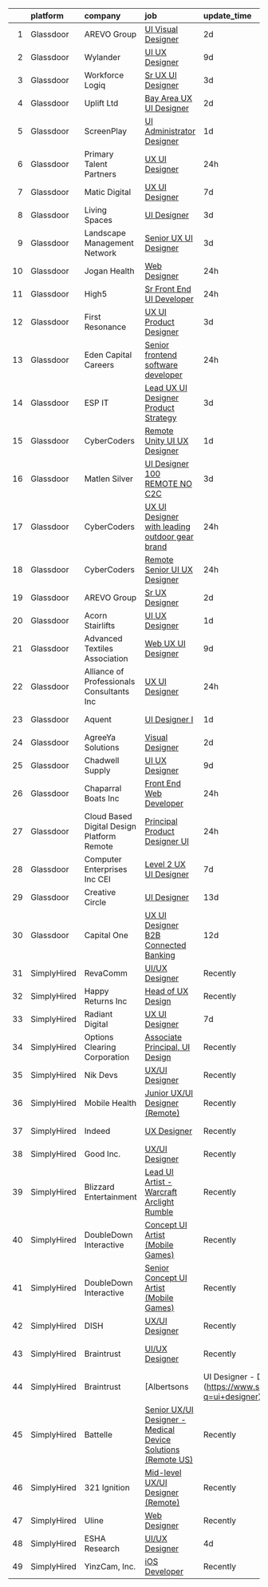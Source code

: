 

|    | platform    | company                                      | job                                                                                                                                                                                                                                                                                                                                                                                                                                                                                                                                                                                                                                                                                                                                                                                                                                                                                                                                                                                                                                                                                                                                                                                                                                                                                                                                                                                                                 | update_time   | location             |
|---:|:------------|:---------------------------------------------|:--------------------------------------------------------------------------------------------------------------------------------------------------------------------------------------------------------------------------------------------------------------------------------------------------------------------------------------------------------------------------------------------------------------------------------------------------------------------------------------------------------------------------------------------------------------------------------------------------------------------------------------------------------------------------------------------------------------------------------------------------------------------------------------------------------------------------------------------------------------------------------------------------------------------------------------------------------------------------------------------------------------------------------------------------------------------------------------------------------------------------------------------------------------------------------------------------------------------------------------------------------------------------------------------------------------------------------------------------------------------------------------------------------------------|:--------------|:---------------------|
|  1 | Glassdoor   | AREVO Group                                  | [UI Visual Designer](https://www.glassdoor.com/partner/jobListing.htm?pos=101&ao=1110586&s=58&guid=000001834a3d36b19ea55784871a17f5&src=GD_JOB_AD&t=SR&vt=w&ea=1&cs=1_f5d2389f&cb=1663397869599&jobListingId=1008139782334&jrtk=3-0-1gd53qdmmjoq7801-1gd53qdn6itn1800-09cb5fbe91300c7e--6NYlbfkN0BCLW45RZuRc772PykXY_iXs7CHdsEvuP3whbuRYvlLzUPBgski3_CRPHCklom68OsOg44Yj3MDtF75NEExsJSqVGvHT9UJ3TsYQpGqoA--RGO67Dbf5as1BcATX9IQbrsfAbGz9pAsupXmp9GdshoA5iLPOWqjSwjItMdoRnjNWhjRVdnRKu356wxDDya7Tr3xNTxaGkEHnqcdYkNWffROwvA79O2svk8MWOCEaVrwme7AmM6FuDN3ZB5_1ELcupLloT9owgrDm6qwDXlffaPAe5pImvOZXKRPk5bFUrBsOr5LuFxzWmLCNmmIDOlDWLZohRmPNL6bQB7EZ7wDgbWGL8BPxiqyd_jxGa_I2o39tkyaZ-RaM32dZ_Ef6TPlb8K8bRg2g5roRe-fSbVLECddc0gKDSJtExwWQLHOXPPOOyx_ld6sajkNwQzFKRIu_okk5JG1WpX2PKTjrKSGVmuttgD4yBdG31MYvpqC70PnY7q4gD5BUdKq2YPL67WRzcE%3D)                                                                                                                                                                                                                                                                                                                                                                                                                                                                                                                                                                              | 2d            | Remote               |
|  2 | Glassdoor   | Wylander                                     | [UI UX Designer](https://www.glassdoor.com/partner/jobListing.htm?pos=118&ao=1110586&s=58&guid=000001834a3d36b19ea55784871a17f5&src=GD_JOB_AD&t=SR&vt=w&ea=1&cs=1_0ecf8c51&cb=1663397869603&jobListingId=1008124180160&cpc=2CAED5C921A5F994&jrtk=3-0-1gd53qdmmjoq7801-1gd53qdn6itn1800-dc52a309f7f6f697--6NYlbfkN0Ad2NfEFkkvx5hDSZA4LojCTAlGCHRKxefK_VeH1pUfXeXhNI9m1Jf1qPrMhMuaxpC-q3M-89Vq4WsL7Yfwq_yFKX-pMNDSji94HwauIOtvR2ndUmEOcaUUjmCEwagVxxr4E2OLJOrN7Nep69g4v8Y3IJB6dWshHA9GShBhAl4mfGXeR1rRr5l491SH7pwASvK2D7f0upTz1LVt-KPULeilauZ4v3QoyRU9fAjeXSVacMwLRFUlttaMdMcgo-0eGnj0f1PgMcrysbfQi5__llHYbh8A0I3WNUCfxPkKEhGJBC21uf8xUzmZEP4zDESV6b9jubAfGylHkmK153Ysxmzud2ZpJHS4TG4JhFdOgDB1Se7XGidFK0kmo_aXIdh1ChNbQQmOkJLtu0glmQ4s0_I3xOIVZ9NwzrVguGMSMbKGpPCOdyzj0bvAS2OGwM96SlBSdFzwEe9MaIOJLGcDkB7SRdh9tlko8FN9EJLZX147MU9-s9LtO2Dq)                                                                                                                                                                                                                                                                                                                                                                                                                                                                                                                                                                           | 9d            | Downers Grove, IL    |
|  3 | Glassdoor   | Workforce Logiq                              | [Sr  UX UI Designer](https://www.glassdoor.com/partner/jobListing.htm?pos=114&ao=1110586&s=58&guid=000001834a3d36b19ea55784871a17f5&src=GD_JOB_AD&t=SR&vt=w&cs=1_d8c64050&cb=1663397869600&jobListingId=1008136049897&cpc=9908D8D4413DBB8A&jrtk=3-0-1gd53qdmmjoq7801-1gd53qdn6itn1800-d6dfca3bc1dbd836--6NYlbfkN0BhgsxSwl5lo7QzTbtXQkwPrIx61OQPxpk1VFOKOTLj9cEu6ZwTgNE0TNWZoeC26IbkaZfzGXY1Kmgk_7C9wWb6GIQdn0gULIs08Gg1MkzyL1gmCCumC7VizqmNDqh5FSeh-GHXxW4068IGf2R39fRtsBQLQN_Yn2Xd7MMAFm15w1XIplyVTTqNBe-TUlHuf-qbeyS92bpi-d_94DwgCWzUqq6RCK_YKROL1gSIfRV5i75StXmUXMgi69TloCBHhvu7QDnzsCBNRJwsNOJo43A9wJHsip2ecqilUns_ME7dLisDc2l9WMOHo8AbBCVMfb2dW1x_PTmnkeHKE_CAEJ5neSqBTUcocDFkKiSp9l24EInlJNixZV2cqyl3Jh28QdRG0QxHFQ_hLluEJJczBKQ125bC-Tq8ExjJSQz0J_J7n3qKleh1izAWBDtM4Kb4Y5paZcQdpmEBC9GrJa2ntNzxOx1gLgf_XPxRJ7goy0FCJoihJGV0V688lmxYYywF00Q8FY59MTUlSiL6xH2SnPJwH26miVU8hClxEII9T0e9jMSfx3ypQF6UAZxiL7cGowjZrlbq3Eq8Qzi3WW1ukZeVlDkrh5POdvLUKWY8ogq8Mq6gQAoiUnKcAimdy243rcPsw2ZODxU1sHH3TVhLl3x9kc051UwHD4v5JaWjiuHv-nlRopiqtkysgMbANw_JgVE3cf0W0JNLGYXR0uHKJw33GKFYz0naDnNSiTuIBkr1V_0nIJCTXRVz)                                                                                                                                                                                                                                                                                                            | 3d            | California           |
|  4 | Glassdoor   | Uplift Ltd                                   | [Bay Area UX UI Designer](https://www.glassdoor.com/partner/jobListing.htm?pos=103&ao=1110586&s=58&guid=000001834a3d36b19ea55784871a17f5&src=GD_JOB_AD&t=SR&vt=w&ea=1&cs=1_0d7297c6&cb=1663397869599&jobListingId=1008140355091&cpc=3DB599BF2F4828F0&jrtk=3-0-1gd53qdmmjoq7801-1gd53qdn6itn1800-fa69b9e1430a0753--6NYlbfkN0C91s5Mbk1Csqx7IahESnfrmitBJD84VGoH7Nf2o6I-hPG_xOUcfo8yHcTcpo1bi047sS_oc_yZx3vpPxEJ75a7achh-UwL80K8Zj9In1gE4ynLl2ASwkWv_4GNPsq90gpovU2s_W7HrPWRIRbL6EdImuX2_l2Q1dKFH4idlzz6VzVMdnZZsVqWRlPkYbgwpGXZdN56xBs5_BXoC77mqICide-0qpcSCUxCN3-daY7LKt2JKaYHmE9PnV2c0CVCswOSSyVgXrfdLtA_QzWlxCdojXcu8TgYuRRBwFgac1Ph-N3hhZJ0YDZgS0wARwYyWphsX4VHJceFkpN7Ub_38MdrA_nTTpd7eKcZNFA2LQOZm8jO_BEtGesPfDoiElaPxw05FiH4r_ebU0-wrWIEwhTP7qLgt6S4HcfTYKkru08fN2kq8qd5LwS3OKbHE08pkeHJgSoxAj2tMezlpOmnX33ZI-NAwOGec0qW2AbKcDH58sdHojn7Tmz8IGmWM5cejpM%3D)                                                                                                                                                                                                                                                                                                                                                                                                                                                                                                                                                    | 2d            | Oakland, CA          |
|  5 | Glassdoor   | ScreenPlay                                   | [UI Administrator Designer](https://www.glassdoor.com/partner/jobListing.htm?pos=106&ao=1110586&s=58&guid=000001834a3d36b19ea55784871a17f5&src=GD_JOB_AD&t=SR&vt=w&ea=1&cs=1_d25c52e5&cb=1663397869600&jobListingId=1008142682360&cpc=18C664983486888D&jrtk=3-0-1gd53qdmmjoq7801-1gd53qdn6itn1800-bf73088bed49c92d--6NYlbfkN0Cd5ZvLdai7cR0fypH5_WiGezUQesq24dbKuF0ly35ya7XTnX1N3U-qkCFv_1y_EHTvz2wsYneMbE3LoYtA4U8XNh10QMI4YpojhBFlw34NQ54FNOASVfVdAtw68cC5ic6Ae4U_Lb-uEsjQ_P9F9FThml7ntYKQecwZWcjSBzaxn0JJEbxrK1DtVunnQ3ZmUnigbrTy053eVxC3mDrft3YfFlZz7QQI1qUAClaZaNQ_sximClssjG4EehQsLqsKUL8CCeX3sGNrVP-8dnuS3V3cEd-7p_No7HQhYVd7Yfb0hvRPt-yXPkkVDuaKatJs__N94kLj7A4FL-Vwn_TRMjVDrpYXaUNHE4nXRRxAaP1hKLtubrAmyRh1iWd6lkNk2n8qLbI8d_ZU_qbomvM9ebtT0xAgqwRpA99VQBzZa5-FJBT9--efqZsYHwCX-BD57uG87OIaHrXX0JLGz5cihNqwihy7T12LqzTJXjnv0gT8EN8NRtvXUhcJu0KyYOtcfuk_r5DCIkbrqQ%3D%3D)                                                                                                                                                                                                                                                                                                                                                                                                                                                                                                                                    | 1d            | Columbus, OH         |
|  6 | Glassdoor   | Primary Talent Partners                      | [UX UI Designer](https://www.glassdoor.com/partner/jobListing.htm?pos=123&ao=1110586&s=58&guid=000001834a3d36b19ea55784871a17f5&src=GD_JOB_AD&t=SR&vt=w&ea=1&cs=1_f72ab793&cb=1663397869604&jobListingId=1008144947166&cpc=3BA4CE39D5B5DEF5&jrtk=3-0-1gd53qdmmjoq7801-1gd53qdn6itn1800-91ffc6bd8fb51a09--6NYlbfkN0DOCvLQenlXS7fh3AEEtPwhntZQnPW7UfiJ0vyM-Z38ZvlXuLrJoooXtLfzu_Vlecy8CRAjdHKzC5p0LylY5OzMDbmAYfVZU2ig8qV6POKc8quD6w2MZQdHtaPLLXvbIClcK6G71leAssC4q3t-6ffW-wJIvcyYiXGp3Loz6wlhJ48vVZbOvayEWgGzXLB6sWg2VMlcAVtYO2d-b-MdI7NgYaQopvdfVQmdmDkCnQAzAiIrXuBBTreLmoTOn6CVAqFp-EnifXsgvWp3ey4C2dqm9m4Rj6i-iFbeBQofYFabc4_tSIk2kthwn_VvCpKR9D2m4xa4hxCKrgVzMosucAt7SQq61v5s1oOZ4UzSFFbtIOVL39wDD0j6N2mRGtviGn6DU4y5QofSSaCR3tpaJT7q9czTUj_ILuaoHrEZL82Dq-ppNErJeqaQVwrB5uPurj91AnO0NhG2H3ZDLyshGnc5adl5GR2lBfMQ1jUod4vxAkngbT4f_V5WLUnFValnh6KEj71KNBXf_w%3D%3D)                                                                                                                                                                                                                                                                                                                                                                                                                                                                                                                                               | 24h           | Remote               |
|  7 | Glassdoor   | Matic Digital                                | [UX UI Designer](https://www.glassdoor.com/partner/jobListing.htm?pos=104&ao=1110586&s=58&guid=000001834a3d36b19ea55784871a17f5&src=GD_JOB_AD&t=SR&vt=w&cs=1_306604ea&cb=1663397869599&jobListingId=1008130349024&cpc=D2F1DE17EE1F43B9&jrtk=3-0-1gd53qdmmjoq7801-1gd53qdn6itn1800-034ef612ea4eaa29--6NYlbfkN0AZhccrYCUSJlZEde1UnGXnwlG1V9FU8luw-eezWnVYr5cEIZbxF0udJqd2UOrrIqs8a2-O4wAYqyti5QNxVfpWv9XtKqb7CoclVbtdwRPBOjK50OjoI-KDKV273G9VF0F2GIIrCJnwXhFoLDcQLWuNtYmtk8GzgzJzKOMmBwrZ6GelUhMqVklJMcx8Bdz0bxSDIjotfkvnxPOzjuMaZOLpZQY9hEcGk7WytBowvWcIJuMK_MZyB3Cj1St8VyLyzA6foe1T7f_nJOYfKscVA1_w3nyOioyUA13x5Z4wNe_iDeEQlH-3eBWzsUQfD3A9jC_-pnbzWoaYEVFWHw4bKgFbBI8pa73hAFDTJekMDQNt_-xQv_6zRwhvRSJR5p-zyh_jicGSQTKJnsW5qylAV4S6CfPcV4lMD5HulsZTK4mHqfdX_IOYBn-T)                                                                                                                                                                                                                                                                                                                                                                                                                                                                                                                                                                                                                                                | 7d            | Denver, CO           |
|  8 | Glassdoor   | Living Spaces                                | [UI Designer](https://www.glassdoor.com/partner/jobListing.htm?pos=115&ao=1110586&s=58&guid=000001834a3d36b19ea55784871a17f5&src=GD_JOB_AD&t=SR&vt=w&ea=1&cs=1_0ab94695&cb=1663397869602&jobListingId=1008136057883&cpc=0FE1F5EA2BC84A01&jrtk=3-0-1gd53qdmmjoq7801-1gd53qdn6itn1800-0ef5fb9a4010e2e5--6NYlbfkN0BCErBklGPwVdmEBWKJvGOx97ULaje17ViBys7QDBnJ36oFFJ4rVS9Av86F4bdEHgvV-s4DkMW5CKgaNeg9hKop9peLTZVQwH9-4CfG2ezlBErQVvrBJ7cF2ir4TgLnxDJT13LciWpRjLY5-78mHCRW4srGv1h0qcGxiQLr5KFywP-Sniim3_gNYSXpriAsagyk9pMC1Pen5frsI9qxO00qr8hMlgp_oVZwRc0gk0d2qV5z9d4k0Z3u0QeqSVCphxIvidCKDdW8p9kRZ_PqdQYWVrijHTO4ILMFhfuAV8sbLnK9SFgM9dizItIilPHjPQ6RBl3ujKkKrE2TFbXX-8NypFZj5uCzMfYXhDOKUTVImYnMxrZAcXAKSib7ceKxZk6wYrhn0Gjktmjxyvlw5sqLLqvs_K2QgZRasnMe9R_F8Q9qa1QW-4nGA9oAyRTthyYRJg3RF87LMChshXcbR-7ScL_OVizoRXWpfhkDGjKL2gmkACFQqnz99fY0iu_oH9mi1PIV_i6h7UofVrX_qlkpPqNt6CYkci9H1S4PNhCnWukE1vgOXuH2lqVxZfjwFy4QxD5fivDXOg%3D%3D)                                                                                                                                                                                                                                                                                                                                                                                                                                                                                  | 3d            | La Mirada, CA        |
|  9 | Glassdoor   | Landscape Management Network                 | [Senior UX UI Designer](https://www.glassdoor.com/partner/jobListing.htm?pos=102&ao=1110586&s=58&guid=000001834a3d36b19ea55784871a17f5&src=GD_JOB_AD&t=SR&vt=w&ea=1&cs=1_7531dec0&cb=1663397869599&jobListingId=1008137338049&cpc=CBD165E99C37F1D2&jrtk=3-0-1gd53qdmmjoq7801-1gd53qdn6itn1800-6ceef8dcd9d5aad7--6NYlbfkN0A7IqzRU0e9l-H_WzYz4luZFpaf5f2JwBtzrDiyYpQiXYiJA8DLhGAOJCBjucWsmaRU15S3GOGbpR7WDVzIBOR0fzuJstCmKKwk3KyITNMzz-kHj-pi9mDIzDR_ShFvWW0IXfGa_lF84za-9sS8p3b2jldgECmxu3b_CXHkRAjoAbQqmPoR4VrC6BW_SC-g9pDF5kr_GLMNXJvKmckoY7ggVX7ILFy7ath6VZR8i1iA6hk5mOLIZSLuUZ5a7SWuPnYu0m9GySOnkk8ryxPhbdQSCtLG_5wxatfOlI9CSqZ7aoeu86y9wewX10d-Qi9G3lzgI0bcgS13KfsYzLHH4IYV1VVzWpP2mU956AiMlSpdVnUj8p35HXgyO7PNtbMWT-SiIy9r8_paCnbxKRAjJHasLXk4u_R8j-1CeqfWxVcxpSZ3ST8I-5-urNVtRCp2Re5vC1Lu-ndGKLSSPAZ9PjnV6k_Rn-dCqB2sTXGJ2tzudn2VqNopEp8jQJxSRveUjg2_qGeq2gpBg2kXBA3KWqfCYDXWjQcksvCtd5YXbqsFvh6XzATIrUbR5seZhjQh-uUU_QXZeFPRYiOXTtxFSAxAVKCepkwQCg0%3D)                                                                                                                                                                                                                                                                                                                                                                                                                                                      | 3d            | Milwaukee, WI        |
| 10 | Glassdoor   | Jogan Health                                 | [Web Designer](https://www.glassdoor.com/partner/jobListing.htm?pos=116&ao=1110586&s=58&guid=000001834a3d36b19ea55784871a17f5&src=GD_JOB_AD&t=SR&vt=w&ea=1&cs=1_a2105548&cb=1663397869602&jobListingId=1008145813735&cpc=4B86475FAF393599&jrtk=3-0-1gd53qdmmjoq7801-1gd53qdn6itn1800-e08ccefd2ae1c9e8--6NYlbfkN0B4zybFdMQnUQlorbHXtUtE2-M2qZvV-Fec-UE_N3qsMkgwmWos1qHHjNAJmpDmRiguZ-RKi5myzw5we7ceHvoCjKfSeKz8dYUJrdQC0fETxbVWtDrqjTfdgW7MRmJju6HCxZHLV_BHzGaa_MYiOQEtPE2w4GJgIykF-sxIEnvju66sWaYOEcZ8GI6sjGBbIm7bvM4iDsOp7Bdb4m3pVWxOsOhbIc2-fAFY9rTS8JLCm6ezbOOBjhSCYgvwdapaZRqxYE0g4dELcZmND6KudIkVbzbnQ5Ht8nciLONoN2ysUXYH61-H8CstljnaC7Pqf4uouBbO4PdX9AL3z1qsTmfa49sb7NfuEcHtZtx99esgWMIFJt_hEXxZTDJVPicRpHoi6xlAWbYj04UqbWXsVMeN_ruHOwZUVtoMwDNFDHw5HezU025k8BKl8CPxb27B6fz_QzsPh2VfLA5DrUVOLAVwWQTc3t02RReEW_1DALWyObSNkYtQ3wL7ksA6U0GaBd8MZOtazEKT0A%3D%3D)                                                                                                                                                                                                                                                                                                                                                                                                                                                                                                                                                 | 24h           | Englewood, CO        |
| 11 | Glassdoor   | High5                                        | [Sr  Front End UI Developer](https://www.glassdoor.com/partner/jobListing.htm?pos=124&ao=1110586&s=58&guid=000001834a3d36b19ea55784871a17f5&src=GD_JOB_AD&t=SR&vt=w&ea=1&cs=1_e52ea2c2&cb=1663397869604&jobListingId=1008145110439&cpc=CBEBA1A9D941894A&jrtk=3-0-1gd53qdmmjoq7801-1gd53qdn6itn1800-b70cd6b1a1db2c2f--6NYlbfkN0AV8vU3o9nlw7wqa180ZkP3oAg17VLIhkP1SPyaIh_MQVSfWHQ_D-a5zztdBH5vi5xutcv3LgqlHLJw6roKlOSCW0ZZ6_56z4oxApxuCnUF-V7FkohhKXXnW3QQTAUnRx59a3-brqKx8-7rkPsX_zdI-d_Q1Y97MXARzVWnfNHsav8zz17Fv1JKXJyq2PUHgCqW_zwTz3C-zDAswBheS6TL77f-tk6pDLKayXORT2X1Y62ApjFSSJTvbKXLTjP8nwLOwVckdccvj6UWRnPbnFzKAJTJSDxOEou6PlasECDR7fhxxbf1xd0FX_Fa5TAwpI7q5J4wH4sfFCcDVdkjKXCl0-HuWQPCr2o8IvO4g28EfmZN1VwqCatkhDstggWELi2OXwJ5eGF3FNE_H_w1CALJ5eAehT8JwVwvr2Ky0diDA3P7HAfU0oyxGU8xl23S2su_47Ociidyi7iWryBxTqZWBAclz3PK4jvVh8X0QuiaxCSq8KB7LhgO9HdPPIA_pLvbN2_lhyAOJjlj4CQYSij0)                                                                                                                                                                                                                                                                                                                                                                                                                                                                                                                               | 24h           | San Mateo, CA        |
| 12 | Glassdoor   | First Resonance                              | [UX UI Product Designer](https://www.glassdoor.com/partner/jobListing.htm?pos=119&ao=1110586&s=58&guid=000001834a3d36b19ea55784871a17f5&src=GD_JOB_AD&t=SR&vt=w&ea=1&cs=1_305a51f7&cb=1663397869603&jobListingId=1008136714574&cpc=14D5209370AEC984&jrtk=3-0-1gd53qdmmjoq7801-1gd53qdn6itn1800-670ed53ea38918ae--6NYlbfkN0A67EbyqQZ2m7633xFuWhEzGHB4JWu7JYf7ZqKJexKnq162wqYanPRGgN3K3tTydmL2sXb9acThZE7SalqSbSQf7NO4TLUSQocM6pn21RuIMN8exCMXH_2mZ0z1a1HlLgW5jrWRzxTpOE11H9FnRXZWwkPjYZAW0CcAyRoi7mEhdepRDjLtx-cFCmkketon0-VuXIUU7Qrv4PncwEuQ_Okh4A7C6-S7YSFX_3oar9xBZHFPueaNgDs5hwH5o3vKZottgl3xYIjZ87ZFRQoEivHwPKPQ4y0mh-14g9UCQfAZDCYMijB1sHgM0TDtejf09rvr9ehppOyYVmsmA7jl62Z7U2BKMy7Gg29mbmGi8vQKJ8kgKBTTRw7vVsFH3rVPYU5bUtvPtnErNmQdJIriggz59yYoj0rsHYjXmMIgmt-f8cuauQdjsARhsfGy13Fiv8Eygxeygj1ntrA_LihlK3k1bhVZ5xWU8_nP47rsIYNmP_0GQjYILiItfsZA_wCUoZQdLPqMWG3fLg%3D%3D)                                                                                                                                                                                                                                                                                                                                                                                                                                                                                                                                       | 3d            | Los Angeles, CA      |
| 13 | Glassdoor   | Eden Capital Careers                         | [Senior frontend software developer](https://www.glassdoor.com/partner/jobListing.htm?pos=117&ao=1110586&s=58&guid=000001834a3d36b19ea55784871a17f5&src=GD_JOB_AD&t=SR&vt=w&ea=1&cs=1_3e602b45&cb=1663397869603&jobListingId=1008145194579&cpc=14D5209370AEC984&jrtk=3-0-1gd53qdmmjoq7801-1gd53qdn6itn1800-bf97f8840458bf3e--6NYlbfkN0BKgzQyzTF1Q9mOsR1amaS-juVGLjHt5Cdom-gEF9y-xaA6VVL5_C6wjouR9G2A8kuGL0P2kMMDlguSNasBes6nbX2AWy8SBKN8lYSAz8S-uwXB0HNI2wT-85vhPMlu89X4WfsPGvpftcQSeqd3SeD6DUPOvGi6GMDt_iM7_UffCLtQ60RnMRNNWWE6Bp4wvo0iK9hHDQilupDVl9TsV4Vwnhp_7gj0blYV89L9MPGl-Z3YzXUTAOaPvQf4kgIuttQ3-CMFRDNZSvPyg4KoeILW5HxrXc_0lKNbh79K3iJTGt8HTCOE1NSKasxa_2BFFQMVfWxU7aufxidvdTctqFyWxbHmnae1HTvMZq6zqSht6slmHGsH0Ev95DPjUMLa_zcPbK3OdcHVMfk6rWMyB1IHIICqN_JwdOv3yeMUSDW9Nj5Ciak7MahB-izZA9AtaMd2k9vzOzJtsWXx41_7AsTNNnOuJQNg4AInPnwVUxX--WAiy_VOQc-jVMaIrxPoQVky3pRwDwThfg%3D%3D)                                                                                                                                                                                                                                                                                                                                                                                                                                                                                                                           | 24h           | Remote               |
| 14 | Glassdoor   | ESP IT                                       | [Lead UX UI Designer  Product Strategy ](https://www.glassdoor.com/partner/jobListing.htm?pos=129&ao=1110586&s=58&guid=000001834a3d36b19ea55784871a17f5&src=GD_JOB_AD&t=SR&vt=w&ea=1&cs=1_7ca40318&cb=1663397869604&jobListingId=1008137009456&cpc=AF02A54CD0F60729&jrtk=3-0-1gd53qdmmjoq7801-1gd53qdn6itn1800-45377d06d441d883--6NYlbfkN0AARxRr_EUdOibJ9cfro25N2qhWWm4uJ3jiBN2q8G7T5P8WVrHsRMoMTnRJiJWyiSoZwXbiOxeiZP6fQg41q-dnugQqesv8YcVTmqQ6rzuDiekm2zdVkT_NJFDiqV60f-Nl8-T4inIEBwBuc1dtmdhGs84QmgHyykwHF212bhPnRWxnIP2eVKoFMdFHHsBWo0s55TtXMpTzJMC4_0-OFdkeReflzhvPsnw13WSEKBTbykqJ0AnLjiDTp2K5N2TAd9F9VRcVv_S-QxSfgs1o4_WC3FcTEfW58C0QR_ELTLMlXNvQypfasltGXpGrQvooJ9VzrNqqN3b8Dk3t7deEkhTuYVwyMlb1WfjnJQFUom-LOm5bETt28g6BsvlXjZdFPTm0GtPUDUXDRzzunqNCJU_Z3GHLpj4Hjpsx21I6SG7v7sOi-k8Sg02E_6sQs4mL8dpXCF2S5SY7dBIIEPd3JPq_s2bDhhPdvupGS0QZReYCiXpaGNFtdSl0_xrj-EYomLLr9bcLuD0e_KcIc4igZytGgCxQ4Z85y6Y%3D)                                                                                                                                                                                                                                                                                                                                                                                                                                                                                                     | 3d            | Minneapolis, MN      |
| 15 | Glassdoor   | CyberCoders                                  | [Remote Unity UI UX Designer](https://www.glassdoor.com/partner/jobListing.htm?pos=125&ao=1110586&s=58&guid=000001834a3d36b19ea55784871a17f5&src=GD_JOB_AD&t=SR&vt=w&ea=1&cs=1_5be37a54&cb=1663397869604&jobListingId=1008143297187&cpc=F4EED0218A761C36&jrtk=3-0-1gd53qdmmjoq7801-1gd53qdn6itn1800-cc87dc670eb6d418--6NYlbfkN0CpFJQzrgRR8WqXWK1qKKEqALWJw739KlKqr2H-MSI4eoBlI4EFrmor2FYZMP3muM3TGF32vDYIZosYimHMFkizUxPUGochYHHwJGOMWIruumfFPWx02L39dRcYk9mtYVr37wnt5L1yNEFrmWuZtYVQ7GdIYSpQd6bYEu6j-lU724CEP6KfC-_PZUgE93GH3uLRIySMTadvuT5WHpfGFvR49twUHTFUFHxYHI7lhvwHHmrarqs3kOPbsOBabY0YEbCAirQ_4cybO7vdPTCmCOFnEm4IP7JLl6vIvN7T5Cif3d-nP_Zo1GEZzW30Nje7UOn8tU5FLX99Wgu3I-Pm7wmA9OGyA732uJfhQU-JMOc0d8UR-zNjvucbLJyOV3zP1vKM3outORsYewP0yPf9Bx1w3NxDDZd0Tsn6NSNB_O82mkfOU1UGjK1A7Y_eSaN9lx5ozEz2bWBxsHrOSM2hU9wZyxlLtEzv_FKH_DLIy0Lt3IvunwOxpnw-iwiNGHPIFDd2b7NGZ9Nw0y8nwjK-ioMFpVAT-8zgSO5S230gBajPY1hOHw5ffsvbENHrIn31ZdYHn7aaghvkUJJp-Gg4yv7YjYCb3bNJ5rqGJFrOjPMI6K8Dd1p2FTFbHWGjJ01xyzEkMGcLE--9HneaUyfW-wodUlF4Wcz98CQ-zMkYOrZLzqMCGWrf2czVXYKUOJEOcCaeQwyafrtIZd9BpQhiqz3Ym25e2J2rjJxzvpk4N3l2fS7-O4xKAP7GL4R7Sj7tPk33n_w4rSs0PpiV2JTu2WEhNZ3arKZ3r-muou1Aojdja-PfDGOTHvjF2Ett4i0zOqxRjEI4r-fw1WA-v4BFwUdifAYcLemYzDSHWuQNPu25vSQAbm799Ot_YEAAZNaVkC4pCvHsTqXuNvWT9vGQoxcJiNsWi2SMoQeA5RoSSCa2qGZ0Ke2orMPAfcGLRwYLb_HsIUklVknwRgVxsybHMhDVLbc-aul4AUaduprSebXiZg%3D%3D)                                  | 1d            | Los Angeles, CA      |
| 16 | Glassdoor   | Matlen Silver                                | [UI Designer   100  REMOTE  NO C2C ](https://www.glassdoor.com/partner/jobListing.htm?pos=120&ao=1110586&s=58&guid=000001834a3d36b19ea55784871a17f5&src=GD_JOB_AD&t=SR&vt=w&ea=1&cs=1_7bb541de&cb=1663397869603&jobListingId=1008137007637&cpc=334ABAF5D42DC775&jrtk=3-0-1gd53qdmmjoq7801-1gd53qdn6itn1800-dfaa6358927f81d9--6NYlbfkN0ADTliTSg4K3aDxe8vkHVVj5ml6bx8ND6Ab8oliGx3AtQak9O875La2bFZ7Jqdg5u0FLK6Lc5Ej_qMay_a7qBn_yy8_QLg86DBQoWAqeKrQoyKS2CnMCmAdHKIohkJCGIB4Qjs56yOoHN8pGfX5SnGrLtDA18sJtLgP0DDVP4FsKc2arcxU83Ct5flwvAwGXsQH0L_Hcl9jcJU-EcEV0kDur1OHEjk49elhOH3E3a3sHyTsQaejem0Gx8kEt-X7V6AtCut5XPAZaBwn5e-p2MFIkec8hxEcrZ7KDSdQMU6mTHQvdx2KIBBnlueRLo6mp23XVa4RToBPVc0aJ_vUec8KiEoIm_wc3p-t32MwxPoVafNe6MBQ5KyHZZ-jvCTdQK34nGTy4hK1kLY8IA7wut_tBCC70YOG5s--nZc9Kz0QIZfH5DTB_7hRUkImHHGaYscrSYqkajsb5H3i_drmaA74C8PDlFgC4QA%3D)                                                                                                                                                                                                                                                                                                                                                                                                                                                                                                                                                                         | 3d            | Charlotte, NC        |
| 17 | Glassdoor   | CyberCoders                                  | [UX UI Designer with leading outdoor gear brand](https://www.glassdoor.com/partner/jobListing.htm?pos=128&ao=1110586&s=58&guid=000001834a3d36b19ea55784871a17f5&src=GD_JOB_AD&t=SR&vt=w&ea=1&cs=1_1dd6d859&cb=1663397869604&jobListingId=1008146012911&cpc=F4EED0218A761C36&jrtk=3-0-1gd53qdmmjoq7801-1gd53qdn6itn1800-be9e274b569e5b38--6NYlbfkN0CpFJQzrgRR8WqXWK1qKKEqALWJw739KlKqr2H-MSI4eoBlI4EFrmor2FYZMP3muM0tqmUw6C3hYGfv9KZ2YqPNxTFXKfH4M9NBbjqwOsmoov26QArvfzdHIsxPF8-aVAIBXs9PVKQh0m-jG7hbIxn4HWddu_HVtDQ7rTrxLghb3JakDiH3YFb4MpDwjkArXBYbePdDrLo2YG5sjCDqRuzpBrSvKUdac-qhDvPEoCq1_-VOF-YYGgqFL7JIGiaI0nYAG0nVX0S82C1S0PpqB9oYhHRIv_NO83R_kexGXwPsV2RM9RfscbH_w4CeyLoXuYW6mrcbObfDuVX8T9jxNumR1SF1ke9FM3TGRmhh6nXFqjHAqsKaejxPh7eZyRXsRyB2WbfBDAbCwHTOvHnyUKjzVHLxW5whNfFrLdGAR_vv-l5Um--gE4dQKLTpjWXz6vo5nKsRbBPNlMyZJPXezVt00O52o4wUSt6qx_qXq6C62fQGKiIZFO7Ve-mlihwyLUCikuVN75__5qSUhnjPxDQcf5_JQGM7o9cDLFUpiC8ah3hMh-jOvRfhH2sO_HYJ3vrzKXC-4fqqoa61PQR1ywBOHHQRJIDARHSQkhdB98CHH78TyOWTp34OEkXIyUNBBF0jT1wmeaLDSyXoIh2eZL0eZKZdc7XsFmtXS9MKBrf8wbH74EQPRRVGSJfARxMRtkS0fVJuTsaM-t4pBoJePqLqO4umnKOqZp_Dx5xx0DYbUlBiABLtmXZBLHS_tnXoOjPVnf9wKMWaLgalUbMdVXRYmLGy4dIX1Icwq6mIf6CCs0Yi-v4Zqw-0bwdfPppf6uWZCrE3HFo7yEoixwTT9w-TNHiJLbZmBDEudioxr3R4VMZf97HU1qRkp-URZv2VGtA6-DXFUdd1WBmEgDibFkiFDMNMl_ys8sULn-YghIT9nuIcQRHEN_6Vw6LTeGwCxs1-3xMY5dfsKaWcdGDz_F4FGfSTFTe-hhlY5BEpuJ0B_pX8RP8p7ubN)           | 24h           | Austin, TX           |
| 18 | Glassdoor   | CyberCoders                                  | [Remote Senior UI UX Designer](https://www.glassdoor.com/partner/jobListing.htm?pos=127&ao=1110586&s=58&guid=000001834a3d36b19ea55784871a17f5&src=GD_JOB_AD&t=SR&vt=w&ea=1&cs=1_e9e54cbf&cb=1663397869604&jobListingId=1008146012509&cpc=F4EED0218A761C36&jrtk=3-0-1gd53qdmmjoq7801-1gd53qdn6itn1800-0de133b9f85c835b--6NYlbfkN0CpFJQzrgRR8WqXWK1qKKEqALWJw739KlKqr2H-MSI4eoBlI4EFrmor2FYZMP3muM0tqmUw6C3hYNLGezWMewcsnBJaYO1vqSxpObTiYPnPpNmxLY5_p9NdmCASr3qfKcl1-uOUj7ACoqCpYaZqDXMjW1kNdOLUahLZ2AOuV6beiAJ2NWc0I6PolaaoB3KwxTMWfubIygYIVyOhOnZrbED4o3CA_SmrnoUSicLt57rKWFdWf2XoinGjZTchiKzcswtDnwDaKFhxIQUsRho-M8epBaSk0XZnru7ogeCPgPAsR16oKZJwI1GIottHBqtvsfE-Hy0IuueT_brXr6BcdPYw9dFcg4C_EI0Wa1CuieHWGN02j8PrG8NVrhoe7pc3561Gf9WxbnjhZxWyMO_nYFwc6JaRDaL2_U98PI1C2oEuIMEYDo0Lttpp8npa-d8U9KNOvHFo3CbC_NtLDcuFTmq6ecl77xMOWaflzKWREVCxGw8dABdWiSSs2VvCvDJ0RrDPmo4QqxagEdhnv57HvM-n3hEd6bsGDdzAvQrSppWUJ3zjvrCfSxflq5dbYcGdejmdSxz1yQyfOCVgDf9JKV1iQkWXm526_tOV9sF1-Tx0gt6CbEkCRHQskqffNT6ap_uSVkm6zo6voqy6M8vo0apcRhKQN_RKXDEpXImYSzI_ARzUP6zzlfY2doqwmkeNJuyUeV9LnXUazgbO66AsbMtNE2xd1tfXx_EpeyMEqjKcxHGrEQQYNEi-caa5tbFYIlOYSd2svK40BDvB8cGS6gCAfjxY02bpj13c4m5p9exRmEfRHjMRsJw43JJQ3I7vx7ndb_9XaH0CxQry0iX1dYOxAXgbmJIQgj2Qv0iIrlEANfroMzweTqV3m9PTr7gTCR68CZu4q77sYBa4sdjGTwBfj-fsR9sftxge-T4oLEazw_CG5PIQKXikWgH1KVskIdFDVIFTeJ39QyzwaYboAWZoH32VmTBN1pTYJBcyqhlARSRBEzkVzkXGaDouUDrVfo9sBehm_40OMQ%3D%3D) | 24h           | Seattle, WA          |
| 19 | Glassdoor   | AREVO Group                                  | [Sr  UX Designer](https://www.glassdoor.com/partner/jobListing.htm?pos=108&ao=1110586&s=58&guid=000001834a3d36b19ea55784871a17f5&src=GD_JOB_AD&t=SR&vt=w&ea=1&cs=1_42ef9fca&cb=1663397869600&jobListingId=1008139872235&cpc=3BA4CE39D5B5DEF5&jrtk=3-0-1gd53qdmmjoq7801-1gd53qdn6itn1800-5a67f0eb39a7beed--6NYlbfkN0BCLW45RZuRc772PykXY_iXs7CHdsEvuP3whbuRYvlLzUPBgski3_CRPHCklom68Oux3yha_5LLFCI4CQ2rthwfDasdIdQoOWOA2rQWgfMhn-fEf-9cbyrJUHUnK_7lE7ZK3aZCL4-k4qrgga7k9i7PRcZmytkhfGERWsO8stYNU0S-WpBlvceli3iiqoKnTtmwx7L30XAn7IToBqYjYw7kAVh471ZV5uS1KJJEIMr3CTz6Vgv_KZPBAiSGw_NntU9DfDWb0b_I7A7sz7DgIBxVOEUdSpE0wUan3Tveq1MeBZuJWE9CJOlbu-M3VFv55obAtlG6hu6nJ1eHLJvab6SWHS_GNkQ7tQUeJNdJ00Js955RF6LMCdbIaANArQYo7uY3NHr1uWrnX6hVKmSennYTTnMOwVCS4RTRfGVC9F-mpcHCsvIKx89FoBASmpZbdy1OZSfYNA1H_0vzYacf7QFzf4-b0XVJ_GEg2wuZqvhO5NkvD3Rfx5xsJhPu-3B6AUs%3D)                                                                                                                                                                                                                                                                                                                                                                                                                                                                                                                                                            | 2d            | Remote               |
| 20 | Glassdoor   | Acorn Stairlifts                             | [UI UX Designer](https://www.glassdoor.com/partner/jobListing.htm?pos=112&ao=1110586&s=58&guid=000001834a3d36b19ea55784871a17f5&src=GD_JOB_AD&t=SR&vt=w&ea=1&cs=1_950207ce&cb=1663397869600&jobListingId=1008142617044&cpc=E521981D00147CE2&jrtk=3-0-1gd53qdmmjoq7801-1gd53qdn6itn1800-7385e86252151224--6NYlbfkN0D788tVLZnHYB2JKTLmCXo4PydfvtZKcdbYx6lxKaz3IlftlMCfsI1zEP3RcmfcUgDinL0yqdyRMnyGVsEF7-H1j8gxSlJD6mri8qaEim3kYSDgpMC3yLRpho64WxR8eh1tjSa00AcrFUqBYv5XNi8pYUgT2SDpfYZQWLlAkGamICKr-uFPwh_64tqXWTjxKSXUnALpcwdlZLOjCN1Onv625XtUIP7RbpyGm4ZsbpEDEqjH4tfgtdRiVtjgrjvGu3EGrZXEKzAWBlCSIblb9Vdl5QU_Qcs-9B25alIzVHLfxcoD8zfzZtuXwCNo7WMYLL7z6Tq_FFQY3fSb0KhmmwUHUy760Ri1WloYKzLei2h6-G-8GLQjATBAWuU8XElY2qnMyn1YLCEhTCvxw7kFXqBjhJJQXDeR624DJgIHDDKJQqvFdv9zdZ64utWZC8SFRxz1YU0SS06hg61DVd7YVzWTQ4dATG43xpB0gN-7fTUiDJbDGHE5-rcPySNf7Z0IKE0%3D)                                                                                                                                                                                                                                                                                                                                                                                                                                                                                                                                                             | 1d            | Orlando, FL          |
| 21 | Glassdoor   | Advanced Textiles Association                | [Web UX UI Designer](https://www.glassdoor.com/partner/jobListing.htm?pos=105&ao=1110586&s=58&guid=000001834a3d36b19ea55784871a17f5&src=GD_JOB_AD&t=SR&vt=w&ea=1&cs=1_35a3717d&cb=1663397869599&jobListingId=1008123545453&cpc=3DB599BF2F4828F0&jrtk=3-0-1gd53qdmmjoq7801-1gd53qdn6itn1800-8f0f2da3bcb0ded4--6NYlbfkN0BnYbzg9_0OBxfyaC-dC2htIGp3bt0r_Vee4_7uMe98bPPG6yOg2WXqdwhbC791_U00MfwPJQISugkbvt-O9m_o7FpwY2dPKxYlvJWF88LUJU6-PJiA7au0MbT7IIdJhkiVldQN1GCcaP9tiJbH74WPbddeicnz4Ug33P_R2i56xQ0xZRpWPjA6-NfGZjbRXWv8NaYnd1290Ek4AtI83UCzygfEZ6cMAP1TT_BdX8aUrxx4T3QKe-XsQtWWNBf6iLBseA-A-O-OpZqGNP1OpgkI75OnUUGsvh5tXq4xrVxpnw-cV8Yg01MehKGRf5duhgQ31q17Ev49Kh_KSJjFNmT7GBp5BrPemsfMzwgYEC4gQc_KwOzPQxjV_ez017E_MP1YJJakAVYL0R29YxzdEk62abq6BrUIE1zRH3yq9izzviE3kYHcqlyz7iFgLLFbcrhEbcI0aN3hI47-DnqALaGaPJuWXfwhVPx_Nqgt1_CtBWA8h9kSh7Zi)                                                                                                                                                                                                                                                                                                                                                                                                                                                                                                                                                                       | 9d            | Remote               |
| 22 | Glassdoor   | Alliance of Professionals   Consultants Inc  | [UX UI Designer](https://www.glassdoor.com/partner/jobListing.htm?pos=121&ao=1110586&s=58&guid=000001834a3d36b19ea55784871a17f5&src=GD_JOB_AD&t=SR&vt=w&ea=1&cs=1_67dd30a2&cb=1663397869604&jobListingId=1008145191055&cpc=F5E96E35A1725171&jrtk=3-0-1gd53qdmmjoq7801-1gd53qdn6itn1800-8520b013db5e0b79--6NYlbfkN0ACoVAH2d7YGgFHliSVZfWYjaVDzQ3Yo6rGl502y9cLnCiuhL3tItl4lYewRAr9it7o3KJfTDfYNalU9rYEu9lOL0XN-CbzegE4PmGMZ28cnZ-Sviii2rAAx1p_MVLQ2D37ylv_USyjOYWtYdt7t_Wi0RjTcPTk2OpyU-V-SIXMkfQaDA7VMYJ9Ft-N8lYjbT3nal7xlpdrYtiHgE9E0UvvheGwGrEKd574xVf98mw6Z7lZZwe1T_pp5nCzJ02KJ01-lBbi4Eon-fTmvR-U_YBS46O7-uC3rAdzwsJJR1tk6Zc0P1kPHSrROoOrVYk5rts9xWxWkKSYjqxxFOjJvIersTGGYfs8xSI095bDCPwym5_j4IJEDJVmqqWguwWLAH_GqQkqHIGwQMSkW5AMUAOu8ZY8zCMU8wDuzIFCFC-KDxwyzgubad1t2gTkAXr_cvoRyMNu9swr8BI7tu-fprkeK7tzQl0nmuTTREVUhOioGLwjRjgqzP-xuQNs7-PS3YYQNYPB4xyhF7Vo9tEefiqXLKh6vtTTZLVSAl7wV41smnbYXQkAAn3oT-Mok5LU9HV4POyaNKCJ5lWfq2dkLrpDuy8MmTxr677jWCVoNfpSNwUt390i0ThFTXGUSVNLQOhNJvck0gIp2xn5ANF6F7lcgRzsqenVj37UNWPGEhFmudEMcZ94YNJvgzi8fG8OKRvzBf8NynMtjfO4K0Fn2E0bMyH3eOtQ1g5eFV7JG8udPg1w2st2mZ6qpHoDlU5Qg9Axgb05nAu_yN38Uynz94C4Vb8Bd5klthHj2cv8z2z_HQ%3D%3D)                                                                                                                                                                                                                                               | 24h           | Greensboro, NC       |
| 23 | Glassdoor   | Aquent                                       | [UI Designer I](https://www.glassdoor.com/partner/jobListing.htm?pos=130&ao=1110586&s=58&guid=000001834a3d36b19ea55784871a17f5&src=GD_JOB_AD&t=SR&vt=w&cs=1_8faa9259&cb=1663397869604&jobListingId=1008143268331&cpc=C4A69CCDBB3B9599&jrtk=3-0-1gd53qdmmjoq7801-1gd53qdn6itn1800-3a0a8a525a475fcf--6NYlbfkN0DMrcEu7yrtATojKJA7cEzGQ3FdRGWLh0CZQInL4ECGI9gD0Wolx9R2v-Aex0-GK06Y9xIPOkIamexUMPLqDrKYoVBAeQzYLxZmUi1ucdIjV0uQbAXcXGsYZ6eyBQHmrtLUoq9YbjumtNN4WWXujcoBSFppu-fg4_4g08jfecr8cg6erInuwTzOupPLYG-2nbRQvuRXPdbUT-EOsTcjCFeEn5OZ-JnlwynCjDO4EGR_im_Kb-pLEgJE5ncNnjUbZK50NtEv7tXRODQVb9_4MjowWGgRGYDy1EQ0QkJ5bsywPNBLgbI-symMkjJ3vqH4fvQPCzdpBVgk5KgW3DkRVWmBd7OkXcau41KnKQHxlstEy7Am_aIhrwoHfi_YZOB9aWfypG9NM-p_w4sno13FlLiQHrn8LqQ_3rmfUp8CFpnaznx5hKsZfAPK8ewLqiUdUv9Mcpg5yQFRAQ%3D%3D)                                                                                                                                                                                                                                                                                                                                                                                                                                                                                                                                                                                                                     | 1d            | Mountain View, CA    |
| 24 | Glassdoor   | AgreeYa Solutions                            | [Visual Designer](https://www.glassdoor.com/partner/jobListing.htm?pos=107&ao=1110586&s=58&guid=000001834a3d36b19ea55784871a17f5&src=GD_JOB_AD&t=SR&vt=w&ea=1&cs=1_12d721bb&cb=1663397869600&jobListingId=1008139484093&cpc=654405A9B1E0A9F5&jrtk=3-0-1gd53qdmmjoq7801-1gd53qdn6itn1800-8e20d8be5bc5e824--6NYlbfkN0Dwb_YIohz4zuU9-hizYTxpAJ9-qZQvsILXUPhgrrTAx2aTkX-g9zvZBk5TzOEmmnWaA-KmWkntyonPptqx3vYNCahz1yxzCCkBXCCKAEL6J7zcm0Qx7QqpT44fz16tIWZBiAGj-JzJPJkx3k6xq-I5-WW__V5atWVp8dzOtPv39G903QqaLl_SjhBQePRijnWcwK_tK58hUhVlorephHa9tXO5N4VkgV0dBpnIVgIWKIK1kPj6aY03qu3M19oyNwPkrgZdyEwBwyopaRbBqTm_Gar0EgE7UNnmc3b1F3IM5GRn4bTb7YUgA0WorrJXOulbZsRiL2PtIwnm9V0Bi0YL1gVLgdJlNNC1UNxQ_e2-pMxkzLwqYajEFC71mf9SldxnldFgGZhbq9vJ3n5_e2hCu9JO09r0nqSxsgXaTsUa_mMRyMfwkQxfUeoqc6oSz_oK9L75Q-wM8Rhs-V8rw-S82GGRMaotajXlJ52emAkFyoDQFvowZkw-)                                                                                                                                                                                                                                                                                                                                                                                                                                                                                                                                                                          | 2d            | Remote               |
| 25 | Glassdoor   | Chadwell Supply                              | [UI UX Designer](https://www.glassdoor.com/partner/jobListing.htm?pos=111&ao=1110586&s=58&guid=000001834a3d36b19ea55784871a17f5&src=GD_JOB_AD&t=SR&vt=w&ea=1&cs=1_8728f33b&cb=1663397869600&jobListingId=1008123534411&cpc=DE56C24FF6DEC286&jrtk=3-0-1gd53qdmmjoq7801-1gd53qdn6itn1800-d286b854b607ce02--6NYlbfkN0A7hBXzsdRqctFxVR-nR18ETFWiF-Vc9YCzVbdqLfWy5onrdVgeVLDCsCLDSYYzjsd4iOxIsbTiop2qIMvtHJ0zNOTioye6tc0kv6v98Lm4mYjV4mgUEihHiGPLMcrVEKFAs9G98R6se4mDDS0NZQBpFZhq6Ir2CupS3fzvQrOOrUJGOf5jXMZe51k2lJTCZfVCI_u5OTVZwG5ybrPG9NXnPX-lJcQAsnV08fXwB4bV2GBVjVn7DaHBy4GrcciEfjmUHQKKXWn05bMDowFEjTNpfHJqsT9eBqRhY48RVCiHIGCsbkFJb8Gb8-q-Rm44MXSLqD2wAgp7qb1bNd0pPRWM7QO2EBB78Wk4Xe72i1vp7assx7xq9pc8lveSa0CdNtDHJkENRv1GxtiRr3HsF62cKG4CnAmmFFAVutseRKDJtfktsTevUbRxqWJg2Mbj4K68-lhwAqQIPmpdeutJEjWNvrOPijdMjyG1fRnEY3OuQTC5RDPZ9di9UeJYd6O83NZDsFTPPYIxw6Zg41XS-wFNPKvJo7DYBWg%3D)                                                                                                                                                                                                                                                                                                                                                                                                                                                                                                                             | 9d            | Tampa, FL            |
| 26 | Glassdoor   | Chaparral Boats  Inc                         | [Front End Web Developer](https://www.glassdoor.com/partner/jobListing.htm?pos=109&ao=1110586&s=58&guid=000001834a3d36b19ea55784871a17f5&src=GD_JOB_AD&t=SR&vt=w&ea=1&cs=1_288ba60c&cb=1663397869600&jobListingId=1008144655746&cpc=E04C949A9101C6A2&jrtk=3-0-1gd53qdmmjoq7801-1gd53qdn6itn1800-ec647d919cbcf4a4--6NYlbfkN0BCpp8AHIIlOImZpWgyjKyxdswa1yrSsmjdXrJ5FmwxZUaFyk8hUA_kK7AFGHQj2iH-aTWF9AonzwlrDLSjikXYatxXr29iUu28579IbJLIyhKR2yczYMoP1VWWLu92gbwdsKwGm8SRK_JnmXfc2ChI2aiqszXh0n1WIOFetRLbC1dW01iGvt6CoHL315dUH8P5QLtcqOsz0wHu37rgxjwEYNQoFAjjmD9xRpphQ9Yyl3B60fATXRqmT36yM7XPavZnwe7JQdE_idvb2ffPrv60cIRl8jSOUMpxG_jhH4Zz5515z8QErwEzRi0zcXoTyl02abTza0KILcQeIfKjG1EmJW0EXHBFgxLwSM05xSQK8E1jQwbomncql5BBCr-Ht_ByIR5WaB84fVcdoRle1ibmYmE9yEAlfSrgnbARHgERlnAx309OHqSIs9eHnbXyXPHsWl9rGFYoyPvcleQ83D4Fk91PChIqIM4cizhobKZlxnsH_vXtgAkWaBFe9I8Q-DJ0fYIzsrIbUg%3D%3D)                                                                                                                                                                                                                                                                                                                                                                                                                                                                                                                                      | 24h           | Nashville, GA        |
| 27 | Glassdoor   | Cloud Based Digital Design Platform   Remote | [Principal Product Designer  UI](https://www.glassdoor.com/partner/jobListing.htm?pos=113&ao=1110586&s=58&guid=000001834a3d36b19ea55784871a17f5&src=GD_JOB_AD&t=SR&vt=w&ea=1&cs=1_89860ff6&cb=1663397869600&jobListingId=1008144442463&cpc=59DEFF8D475298C3&jrtk=3-0-1gd53qdmmjoq7801-1gd53qdn6itn1800-c2103e777ba7954d--6NYlbfkN0AFCFO55fpwWo6oa9JKI3JcI2oWVPcccBj9Y6s5O2226Dvh15T1RmiKUF6Bkk2Tk4Z7BPQqCa54-Zi_x_5BPHsK6AX747KhtJvpKbjVRrI-yiRWzukC2vv_0Mk5eo0YSpkDuR_sBKpwM1ZCNB-9D12dEBRe5Zyg65L-i0-YLhJ2LyPuEB5wK0QwFijP3mEV5-o5l3dUWGugBI6MhoSwIHOEviXacnrfzjaLklSXTD60MRN9ut_c77m_ENBzbUzMQ0FY-0h866JNBGwB4slCG2I0pTBEVi9g0pkzwXJXNhnXICgRY4TZkjdpEQEiYkkDw8qMuZVINTpSk9SSpfxpQeL3hYS3Dqmg_CM-1NzKwAVyRBOgJngLAi1t2FTmoqVgZdlw1bS0JqL6VdpO9xSgBlaUNPv-S1PzNwAeNqOzP45-63_yXX_ZJefalbztSmyfrPdGwwbcKGza6Ri7t5GrBQuvHu-wq1tvweG7abA-fmbwMN4lH7ZzORr37XYkRsLN9xOOlUj9h87dyw%3D%3D)                                                                                                                                                                                                                                                                                                                                                                                                                                                                                                                               | 24h           | Remote               |
| 28 | Glassdoor   | Computer Enterprises  Inc   CEI              | [Level 2 UX UI Designer](https://www.glassdoor.com/partner/jobListing.htm?pos=126&ao=1110586&s=58&guid=000001834a3d36b19ea55784871a17f5&src=GD_JOB_AD&t=SR&vt=w&ea=1&cs=1_ebb51840&cb=1663397869604&jobListingId=1008129034258&cpc=AC285F3A3ECA6BB0&jrtk=3-0-1gd53qdmmjoq7801-1gd53qdn6itn1800-4ed6bdeb142803d1--6NYlbfkN0AVVnl_N3xmP3MApcGA3sr6MLnz8P423WWILI1WvbjE8Ry71v-lom9NKs8rBQiPPScgL-nuFh3d0Ge_-Z71drpNqU0Q6zfHUMeGmBpNIzD8_L58u4zqxQB8UAA0OcKf6JwHJPLwdUEtXaBIw40f4pqzbCl4WkYeOCPQl8iR5adpCbCtiNo-xHArhQBNG10MVU_strY2uG_o1IeaV584GKSQX9DjIRnHRdDcbxE0-n2vd6kDskvXC1ngzZm_XVLZwdI9z0zH9-ej4amMWsvRhNyhWP40irPkCf7Dwfu0dorj_8JF6vxiqrqb93gm5xSOsVlJPYt3iOUrFgENx8WCW9Oci4D21Ie4azwHYoe_QdHlS3NoM0kT0HYIPuoyPRYcCgL7IDPQZGUNE6yV_MXqrZ43dTR9aN8VjnvQBgIJwCMKx91ekQbAaBxITKraNbyZ54Pz5YHJ7HyB3WTLW-jRXeX0HsAWAMczhpN8aJXuZPqon7bHRMsi218m4AR_FYmuCGY%3D)                                                                                                                                                                                                                                                                                                                                                                                                                                                                                                                                                     | 7d            | Remote               |
| 29 | Glassdoor   | Creative Circle                              | [UI Designer](https://www.glassdoor.com/partner/jobListing.htm?pos=122&ao=1110586&s=58&guid=000001834a3d36b19ea55784871a17f5&src=GD_JOB_AD&t=SR&vt=w&cs=1_e0e950ab&cb=1663397869603&jobListingId=1008115412935&cpc=723ADC3DFE402989&jrtk=3-0-1gd53qdmmjoq7801-1gd53qdn6itn1800-08396870da86493e--6NYlbfkN0BPwlZa85gbT4Q3XYQoU_uQn0Qmw9zd_9UNfmcwtqAVud1yvyq1Z4UAlx1bxhDUi3LJmoDolkI6-NQGNFon6XVVf0CJxl8OTph4rO6axVd28A42KMtnrCpSYnKIiN7AItewrc4Br8S_LvnhKiBBXUxEEnWuHxrw6L-cyq7pLtpQlFk3stw6giMtJR_cePUDT2U880Eo43S_vgBBiqfPl9Mo4097zWPUvCctN4Pio7O2wV0Nbl4465wkm2mv0Ij6XJLlPVLfaQohCUUznepBDm49wDW5iNfZrm4H-ehpjjKoEYdi-OHnQZIqMoqoc1XZ9QyUz0hLg7FUQiHsrsady3IVb0jV8g4VA1By3hwE1Q0zuN2J19dlMSEB3jmjGmqZTKo_NkMTOPzxHBsc5mVPVrgyJmlwr0Kd4n2FXxp7kVD5udYbCDzCYLtRIt3aeGLICsjh2A0dnSjBlQNfTDVRYeNKPhFXvTR5BCxVesVcls9PFBf7s09DRviMcrl23kmvJJtmc0kgEq1l5w%3D%3D)                                                                                                                                                                                                                                                                                                                                                                                                                                                                                                                                                       | 13d           | Mountain View, CA    |
| 30 | Glassdoor   | Capital One                                  | [UX UI Designer    B2B Connected Banking](https://www.glassdoor.com/partner/jobListing.htm?pos=110&ao=1110586&s=58&guid=000001834a3d36b19ea55784871a17f5&src=GD_JOB_AD&t=SR&vt=w&cs=1_0f8ab8b8&cb=1663397869600&jobListingId=1008117184699&cpc=AF1E4A3695F490BE&jrtk=3-0-1gd53qdmmjoq7801-1gd53qdn6itn1800-07939d44d9530a53--6NYlbfkN0C3j_zLGvpMLCdiZ0WC46XqVTA1VMZzOzKXPhAXwYlrNb9EbKZEg8x0wzjxx-xvfPpVAjTCv_kj8fR7cHAGrjliw46MFgJZ3zphIRcXMHuqrvsEdAY34D6tIOA5JOZMg0SlD98KWwgPdBtfy1_tQUnyImSF1KGxC37xPu-_ww0LLMOhcJxp1Yk90x5tM7vp1TC9NK-QM8vgs-nT-jbE6WXW9u9WCmiQ-PUofStbdbbPNMVVgdvZZf7aGzsV5fArIr1M460efLXk_wAbYWXfjWydlml_Rxe6cQEKHe95tDdx36A5Jpm6z0A4P-sxJew1T_i_RshNYnQMsnRNY7AJim4tYnxCQSKjRHn6N33X_U1G6ydCF4vcGQ9BqwMCLHxSKvdelmnCmutayfWpRFIvFq4XANhlYefWCiL7G5QsjG6bsAZ6xSb-cSNl)                                                                                                                                                                                                                                                                                                                                                                                                                                                                                                                                                                                                                       | 12d           | New York, NY         |
| 31 | SimplyHired | RevaComm                                     | [UI/UX Designer](https://www.simplyhired.com/job/o8zVZGERn1H6AzVWsjkqahKhFI5UmYNf_-QOoSzje9Z0NvmwcTviZw?q=ui+designer)                                                                                                                                                                                                                                                                                                                                                                                                                                                                                                                                                                                                                                                                                                                                                                                                                                                                                                                                                                                                                                                                                                                                                                                                                                                                                              | Recently      | Remote               |
| 32 | SimplyHired | Happy Returns Inc                            | [Head of UX Design](https://www.simplyhired.com/job/eOuXi403Ah_XkIndcqbcOHfbj-9upRnCBZFyp_sLA8pUZCNIFBKfkQ?q=ui+designer)                                                                                                                                                                                                                                                                                                                                                                                                                                                                                                                                                                                                                                                                                                                                                                                                                                                                                                                                                                                                                                                                                                                                                                                                                                                                                           | Recently      | Los Angeles, CA      |
| 33 | SimplyHired | Radiant Digital                              | [UX UI Designer](https://www.simplyhired.com/job/BJQR_pTIPxnWvo2Xghq__eqg_EQt83l_x_Ya_1nOQ_k5eImyHjiCNQ?q=ui+designer)                                                                                                                                                                                                                                                                                                                                                                                                                                                                                                                                                                                                                                                                                                                                                                                                                                                                                                                                                                                                                                                                                                                                                                                                                                                                                              | 7d            | Vienna, VA           |
| 34 | SimplyHired | Options Clearing Corporation                 | [Associate Principal, UI Design](https://www.simplyhired.com/job/W92YsuUW4xbt8AD3mTP4SQGrVXpulViZ7_LHfCXEUtW2GMS18CQL7g?q=ui+designer)                                                                                                                                                                                                                                                                                                                                                                                                                                                                                                                                                                                                                                                                                                                                                                                                                                                                                                                                                                                                                                                                                                                                                                                                                                                                              | Recently      | Chicago, IL          |
| 35 | SimplyHired | Nik Devs                                     | [UX/UI Designer](https://www.simplyhired.com/job/z4SCpsM-O491rgU_n2w8YQUl7bpUPYJMLdjJV3ZvR4CMqI38oklPMA?q=ui+designer)                                                                                                                                                                                                                                                                                                                                                                                                                                                                                                                                                                                                                                                                                                                                                                                                                                                                                                                                                                                                                                                                                                                                                                                                                                                                                              | Recently      | United, WV           |
| 36 | SimplyHired | Mobile Health                                | [Junior UX/UI Designer (Remote)](https://www.simplyhired.com/job/mlVdahn8FjO62I5x3mZ2d_XAvtoB0Q8szhCMLax2laGAPJg_zjkWOA?q=ui+designer)                                                                                                                                                                                                                                                                                                                                                                                                                                                                                                                                                                                                                                                                                                                                                                                                                                                                                                                                                                                                                                                                                                                                                                                                                                                                              | Recently      | New York, NY         |
| 37 | SimplyHired | Indeed                                       | [UX Designer](https://www.simplyhired.com/job/URziMhrNTaKa1PLKfIfrhF-GuRmaj4gn2FhVHZfhBU3tWsV0R0J4dw?q=ui+designer)                                                                                                                                                                                                                                                                                                                                                                                                                                                                                                                                                                                                                                                                                                                                                                                                                                                                                                                                                                                                                                                                                                                                                                                                                                                                                                 | Recently      | United States        |
| 38 | SimplyHired | Good Inc.                                    | [UX/UI Designer](https://www.simplyhired.com/job/HvE6aCFPM-zFV3idodQwFUBkCWe1HEIKTwH6kF4p00XmzWxjSwQ6sw?q=ui+designer)                                                                                                                                                                                                                                                                                                                                                                                                                                                                                                                                                                                                                                                                                                                                                                                                                                                                                                                                                                                                                                                                                                                                                                                                                                                                                              | Recently      | Remote               |
| 39 | SimplyHired | Blizzard Entertainment                       | [Lead UI Artist - Warcraft Arclight Rumble](https://www.simplyhired.com/job/2fCaZ4q9HiVoOw7MdiIJOEKwmOyKkEnnt1TZbZULR1sKSVgOWikooA?q=ui+designer)                                                                                                                                                                                                                                                                                                                                                                                                                                                                                                                                                                                                                                                                                                                                                                                                                                                                                                                                                                                                                                                                                                                                                                                                                                                                   | Recently      | Irvine, CA           |
| 40 | SimplyHired | DoubleDown Interactive                       | [Concept UI Artist (Mobile Games)](https://www.simplyhired.com/job/TOxGl5diRsz23HAJC9oePvNB-v4d2dBG2z6ABLiDKoxs86ndD_kO9w?q=ui+designer)                                                                                                                                                                                                                                                                                                                                                                                                                                                                                                                                                                                                                                                                                                                                                                                                                                                                                                                                                                                                                                                                                                                                                                                                                                                                            | Recently      | Seattle, WA          |
| 41 | SimplyHired | DoubleDown Interactive                       | [Senior Concept UI Artist (Mobile Games)](https://www.simplyhired.com/job/_m-3FXIER0EWRt2IHo_cGGw6JRZF-gm-fATY-mRNGN35QoXBJepgBA?q=ui+designer)                                                                                                                                                                                                                                                                                                                                                                                                                                                                                                                                                                                                                                                                                                                                                                                                                                                                                                                                                                                                                                                                                                                                                                                                                                                                     | Recently      | Seattle, WA          |
| 42 | SimplyHired | DISH                                         | [UX/UI Designer](https://www.simplyhired.com/job/-X1gKxzMEex7oxifL_PfY3f9P1RSXuQFQqXnKa2E1hek_cywBydDlA?q=ui+designer)                                                                                                                                                                                                                                                                                                                                                                                                                                                                                                                                                                                                                                                                                                                                                                                                                                                                                                                                                                                                                                                                                                                                                                                                                                                                                              | Recently      | Englewood, CO        |
| 43 | SimplyHired | Braintrust                                   | [UI/UX Designer](https://www.simplyhired.com/job/KAbMwGIqFXynC8eKgB6mvqU_wTu2eBN9L5PNbrnQ_55DX48C8c2y7g?q=ui+designer)                                                                                                                                                                                                                                                                                                                                                                                                                                                                                                                                                                                                                                                                                                                                                                                                                                                                                                                                                                                                                                                                                                                                                                                                                                                                                              | Recently      | San Francisco, CA    |
| 44 | SimplyHired | Braintrust                                   | [Albertsons | UI Designer - Direct Hire](https://www.simplyhired.com/job/X3TUOJ5d7GowhqN9jaxiTaFOZLhWACvqstprEd17rSl833QaTS76_Q?q=ui+designer)                                                                                                                                                                                                                                                                                                                                                                                                                                                                                                                                                                                                                                                                                                                                                                                                                                                                                                                                                                                                                                                                                                                                                                                                                                                                      | Today         | San Francisco, CA    |
| 45 | SimplyHired | Battelle                                     | [Senior UX/UI Designer - Medical Device Solutions (Remote US)](https://www.simplyhired.com/job/6BVqH7iBsSK5vomQZonaGuHlIzqlhBKgxKd9wCH9Ok5xVYSW8MXSVA?q=ui+designer)                                                                                                                                                                                                                                                                                                                                                                                                                                                                                                                                                                                                                                                                                                                                                                                                                                                                                                                                                                                                                                                                                                                                                                                                                                                | Recently      | Columbus, OH         |
| 46 | SimplyHired | 321 Ignition                                 | [Mid-level UX/UI Designer (Remote)](https://www.simplyhired.com/job/ofjttHmgYX9xts66BslWuMj0nmA1Y9ly4pXZH8EpdctVNWpvhwWOWw?q=ui+designer)                                                                                                                                                                                                                                                                                                                                                                                                                                                                                                                                                                                                                                                                                                                                                                                                                                                                                                                                                                                                                                                                                                                                                                                                                                                                           | Recently      | Salt Lake City, UT   |
| 47 | SimplyHired | Uline                                        | [Web Designer](https://www.simplyhired.com/job/kI5kUAq-InikRw-9L7E4f0451pjqb3sKTzg2rEtjPg4g-FlQB3FIdQ?q=ui+designer)                                                                                                                                                                                                                                                                                                                                                                                                                                                                                                                                                                                                                                                                                                                                                                                                                                                                                                                                                                                                                                                                                                                                                                                                                                                                                                | Recently      | Pleasant Prairie, WI |
| 48 | SimplyHired | ESHA Research                                | [UI/UX Designer](https://www.simplyhired.com/job/HNATDQh7CWDs9kx0EdLcrjWJFUvIxbioGDJEA-GMNAwO6DkLGPDEHA?q=ui+designer)                                                                                                                                                                                                                                                                                                                                                                                                                                                                                                                                                                                                                                                                                                                                                                                                                                                                                                                                                                                                                                                                                                                                                                                                                                                                                              | 4d            | Salem, OR            |
| 49 | SimplyHired | YinzCam, Inc.                                | [iOS Developer](https://www.simplyhired.com/job/O7s3dealHuxhU0MGhoaMnfOJziqVEUTHKEJtlDWUSPF8S_dqWf-8-Q?q=ui+designer)                                                                                                                                                                                                                                                                                                                                                                                                                                                                                                                                                                                                                                                                                                                                                                                                                                                                                                                                                                                                                                                                                                                                                                                                                                                                                               | Recently      | Pittsburgh, PA       |